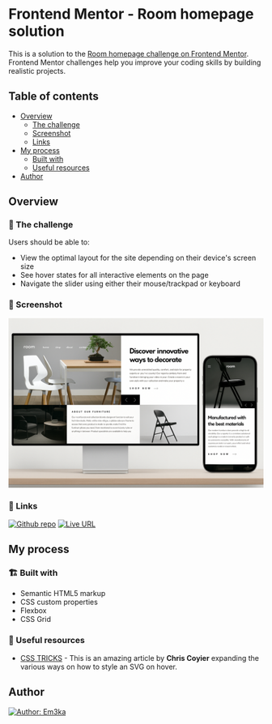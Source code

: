 # Frontend Mentor - Room homepage solution

This is a solution to the [Room homepage challenge on Frontend Mentor](https://www.frontendmentor.io/challenges/room-homepage-BtdBY_ENq). Frontend Mentor challenges help you improve your coding skills by building realistic projects.

## Table of contents

- [Overview](#overview)
  - [The challenge](#the-challenge)
  - [Screenshot](#screenshot)
  - [Links](#links)
- [My process](#my-process)
  - [Built with](#built-with)
  - [Useful resources](#useful-resources)
- [Author](#author)

## Overview

### 💪 The challenge

Users should be able to:

- View the optimal layout for the site depending on their device's screen size
- See hover states for all interactive elements on the page
- Navigate the slider using either their mouse/trackpad or keyboard

### 📸 Screenshot

<img src="./screenshot/room-homepage.png" alt="Room homepage" width="600"/>

### 🔗 Links

[![Github repo](https://img.shields.io/badge/GitHub-181717.svg?style=for-the-badge&logo=GitHub&logoColor=white)](https://github.com/Em3ka/bento-grid)
[![Live URL](https://img.shields.io/badge/Vercel-000000?style=for-the-badge&logo=vercel&logoColor=white)](https://room-homepage-two-theta.vercel.app/)

## My process

### 🏗️ Built with

- Semantic HTML5 markup
- CSS custom properties
- Flexbox
- CSS Grid

### 📖 Useful resources

- [CSS TRICKS](https://css-tricks.com/change-color-of-svg-on-hover/) - This is an amazing article by **Chris Coyier** expanding the various ways on how to style an SVG on hover.

## Author

[![Author: Em3ka](https://img.shields.io/badge/Frontend%20Mentor-3F54A3.svg?style=for-the-badge&logo=Frontend-Mentor&logoColor=white)](https://www.frontendmentor.io/profile/em3ka)
